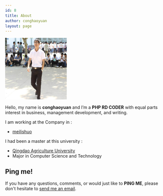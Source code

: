 ```yaml
---
id: 8
title: About
author: conghaoyuan
layout: page
---
```


  <img alt="" src="../images/head.jpeg" width="200" height="200" />

Hello, my name is __conghaoyuan__ and I’m a __PHP RD CODER__ with equal parts interest in business, management development, and writing.

I am working at the Company in : 
- [meilishuo](http://www.meilishuo.com)

I had been a master at this university :

- [Qingdao Agriculture University ](http://www.qau.edu.cn/)
- Major in Computer Science and Technology

## Ping me!

If you have any questions, comments, or would just like to __PING ME__, please don't hesitate to  [send me an email](mailto:conghaoyuan@gmail.com). 

